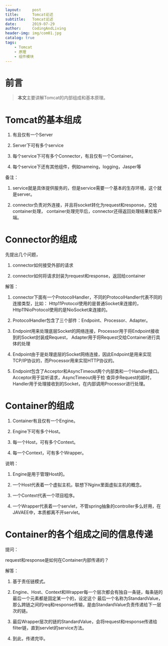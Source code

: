 ```yaml
---
layout:     post
title:      Tomcat论述
subtitle:   Tomcat论述
date:       2019-07-29
author:     CodingAndLiving
header-img: img/com01.jpg
catalog: true
tags:
    - Tomcat
    - 原理
    - 组件模块
---
```

# 前言

> **本文**主要讲解Tomcat的内部组成和基本原理。

# Tomcat的基本组成

1. 有且仅有一个Server

2. Server下可有多个service

3. 每个service下可有多个Connector，有且仅有一个Container。

4. 每个service下还有其他组件，例如nameing，logging，Jasper等

备注：

1. service就是具体提供服务的，但是service需要一个基本的生存环境，这个就是server。

2. connector负责对外连接，并且将socket转化为request和response，交给container处理，
container处理完毕后，connector还得返回处理结果给客户端。

# Connector的组成

先提出几个问题，

1. connector如何接受外部的请求

2. connector如何将请求封装为request和response，返回给container

解答：

1. connector下面有一个ProtocolHandler，不同的ProtocolHandler代表不同的连接类型，比如：
Http11Protocol使用的是普通Socket来连接的，Http11NioProtocol使用的是NioSocket来连接的。

2. ProtocolHandler包含了三个部件：Endpoint、Processor、Adapter。

3. Endpoint用来处理底层Socket的网络连接，Processor用于将Endpoint接收到的Socket封装成Request，
Adapter用于将Request交给Container进行具体的处理

4. Endpoint由于是处理底层的Socket网络连接，因此Endpoint是用来实现TCP/IP协议的，而Processor用来实现HTTP协议的。

5. Endpoint包含了Acceptor和AsyncTimeout两个内部类和一个Handler接口。Acceptor用于监听请求，AsyncTimeout用于检
查异步Request的超时，Handler用于处理接收到的Socket，在内部调用Processor进行处理。

# Container的组成

1. Container有且仅有一个Engine。

2. Engine下可有多个Host。

3. 每一个Host，可有多个Context。

4. 每一个Context，可有多个Wrapper。

说明：

1. Engine是用于管理Host的。

2. 一个Host代表着一个虚拟主机，联想下Nginx里面虚拟主机的概念。

3. 一个Context代表一个项目程序。

4. 一个Wrapper代表着一个servlet，不管spring抽象的controller多么好用，在JAVAEE中，本质都离不开servlet。

# Container的各个组成之间的信息传递

提问：

request和response是如何在Container内部传递的？

解答：

1. 基于责任链模式。

2. Engine、Host、Context和Wrapper每一个层次都会有独自一条链，每条链的最后一个元素都是固定某一个的，设定这个
最后一个名称为StandardValue，那么跨链之间的req和response传输，是由StandardValue负责传递给下一层次的链。

3. 最后Wrapper层次的链的StandardValue，会将request和response传递给filter链，直到servlet的service方法。

4. 到此，传递完毕。
